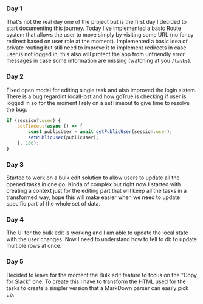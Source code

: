 ### Day 1
That's not the real day one of the project but is the first day I decided to start documenting this journey. Today I've implemented a basic Route system that allows the user to move simply by visiting some URL (no fancy redirect based on user role at the moment).
Implemented a basic idea of private routing but still need to improve it to implement redirects in case user is not logged in, this also will protect the app from unfriendly error messages in case some information are missing (watching at you `/tasks`).

### Day 2
Fixed open modal for editing single task and also improved the login sistem. There is a bug regardint localHost and how goTrue is checking if user is logged in so for the moment I rely on a setTimeout to give time to resolve the bug.
```js
if (session?.user) {
	setTimeout(async () => {
		const publicUser = await getPublicUser(session.user);
		setPublicUser(publicUser);
	}, 100);
}
```

### Day 3
Started to work on a bulk edit solution to allow users to update all the opened tasks in one go. Kinda of complex but right now I started with creating a context just for the editing part that will keep all the tasks in a transformed way, hope this will make easier when we need to update specific part of the whole set of data.

### Day 4 
The UI for the bulk edit is working and I am able to update the local state with the user changes. Now I need to understand how to tell to db to update multiple rows at once.

### Day 5
Decided to leave for the moment the Bulk edit feature to focus on the "Copy for Slack" one. To create this I have to transform the HTML used for the tasks to create a simpler version that a MarkDown parser can easily pick up. 
